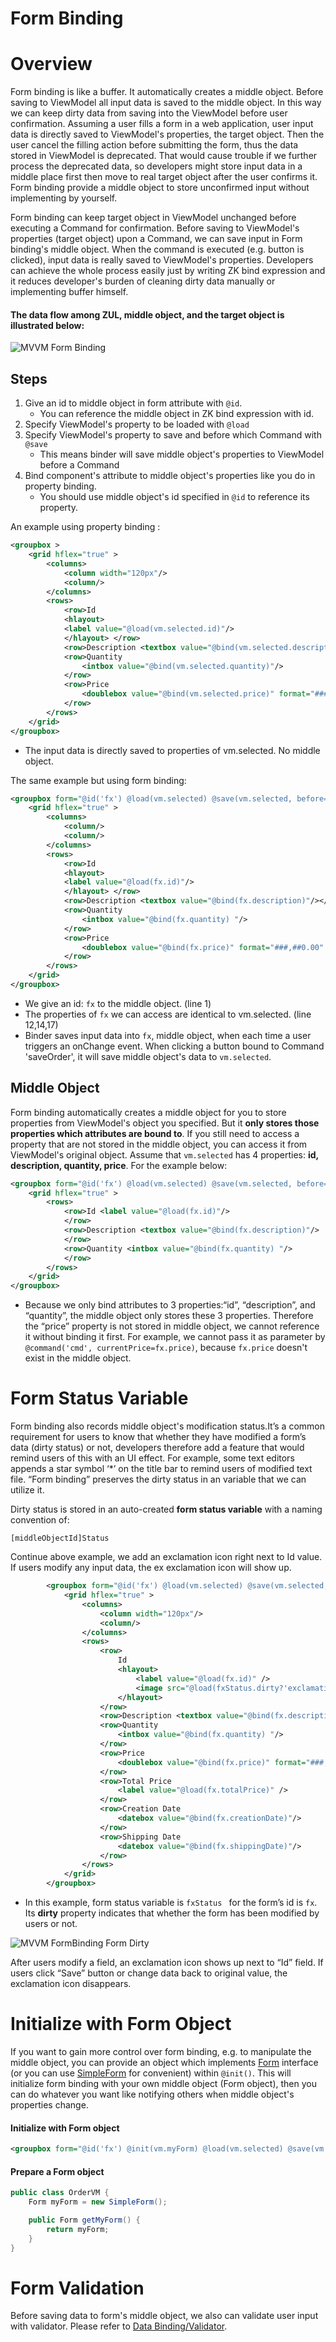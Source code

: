 # Form Binding

Overview
========
Form binding is like a buffer. It automatically creates a middle object. Before saving to ViewModel all input data is saved to the middle object. In this way we can keep dirty data from saving into the ViewModel before
user confirmation. Assuming a user fills a form in a web application, user input data is directly saved to ViewModel's properties, the target object. Then the user cancel the filling action before submitting the
form, thus the data stored in ViewModel is deprecated. That would cause trouble if we further process the deprecated data, so developers might store input data in a middle place first then move to real target object
after the user confirms it. Form binding provide a middle object to store unconfirmed input without implementing by yourself.

Form binding can keep target object in ViewModel unchanged before executing a Command for confirmation. Before saving to ViewModel's properties (target object) upon a Command, we can save input in Form binding's middle object. When the command is executed (e.g. button is clicked), input data is really saved to ViewModel's properties. Developers can achieve the whole process easily just by writing ZK bind expression and it reduces developer's burden of cleaning dirty data manually or implementing buffer himself.

#### The data flow among ZUL, middle object, and the target object is illustrated below:
![MVVM Form Binding](../images/Mvvm-form-binding.png)


Steps
-----
1. Give an id to middle object in form attribute with ` @id `.
    * You can reference the middle object in ZK bind expression with id.
2. Specify ViewModel's property to be loaded with ` @load `
3. Specify ViewModel's property to save and before which Command with ` @save `
    * This means binder will save middle object's properties to ViewModel before a Command
4. Bind component's attribute to middle object's properties like you do in property binding.
    * You should use middle object's id specified in ` @id ` to reference its property.

An example using property binding :
```xml
<groupbox >
    <grid hflex="true" >
        <columns>
            <column width="120px"/>
            <column/>
        </columns>
        <rows>
            <row>Id
            <hlayout>
            <label value="@load(vm.selected.id)"/>
            </hlayout> </row>
            <row>Description <textbox value="@bind(vm.selected.description)"/></row>
            <row>Quantity
                <intbox value="@bind(vm.selected.quantity)"/>
            </row>
            <row>Price
                <doublebox value="@bind(vm.selected.price)" format="###,##0.00" />
            </row>
        </rows>
    </grid>
</groupbox>
```
- The input data is directly saved to properties of vm.selected. No middle object.

The same example but using form binding:
```xml
<groupbox form="@id('fx') @load(vm.selected) @save(vm.selected, before='saveOrder')">
    <grid hflex="true" >
        <columns>
            <column/>
            <column/>
        </columns>
        <rows>
            <row>Id
            <hlayout>
            <label value="@load(fx.id)"/>
            </hlayout> </row>
            <row>Description <textbox value="@bind(fx.description)"/></row>
            <row>Quantity
                <intbox value="@bind(fx.quantity) "/>
            </row>
            <row>Price
                <doublebox value="@bind(fx.price)" format="###,##0.00" />
            </row>
        </rows>
    </grid>
</groupbox>
```
- We give an id: ` fx ` to the middle object. (line 1)
- The properties of `fx` we can access are identical to vm.selected. (line 12,14,17)
- Binder saves input data into `fx`, middle object, when each time a user triggers an onChange event. When clicking a button bound to Command 'saveOrder', it will save middle object's data to `vm.selected`.

Middle Object
-------------
Form binding automatically creates a middle object for you to store properties from ViewModel's object you specified. But it **only stores those properties which attributes are bound to**. If you still need to access a property that are not stored in the middle object, you can access it from ViewModel's original object. Assume that ` vm.selected ` has 4 properties: **id, description, quantity, price**. For the example below:
```xml
<groupbox form="@id('fx') @load(vm.selected) @save(vm.selected, before='saveOrder')">
    <grid hflex="true" >
        <rows>
            <row>Id <label value="@load(fx.id)"/>
            </row>
            <row>Description <textbox value="@bind(fx.description)"/>
            </row>
            <row>Quantity <intbox value="@bind(fx.quantity) "/>
            </row>
        </rows>
    </grid>
</groupbox>
```
- Because we only bind attributes to 3 properties:“id”, “description”, and “quantity”, the middle object only stores these 3 properties. Therefore the “price” property is not stored in middle object, we cannot reference it without binding it first. For example, we cannot pass it as parameter by ` @command('cmd', currentPrice=fx.price) `, because ` fx.price ` doesn't exist in the middle object.

Form Status Variable
====================
Form binding also records middle object's modification status.It’s a common requirement for users to know that whether they have modified a form’s data (dirty status) or not, developers therefore add a feature that would remind users of this with an UI effect. For example, some text editors appends a star symbol ‘*’ on the title bar to remind users of modified text file. “Form binding” preserves the dirty status in an variable that we can utilize it.

Dirty status is stored in an auto-created **form status variable** with a naming convention of:

`[middleObjectId]Status`

Continue above example, we add an exclamation icon right next to Id value. If users modify any input data, the ex exclamation icon will show up.
```xml
        <groupbox form="@id('fx') @load(vm.selected) @save(vm.selected, before='saveOrder')" >
            <grid hflex="true" >
                <columns>
                    <column width="120px"/>
                    <column/>
                </columns>
                <rows>
                    <row>
                        Id
                        <hlayout>
                            <label value="@load(fx.id)" />
                            <image src="@load(fxStatus.dirty?'exclamation.png':'')" />
                        </hlayout>
                    </row>
                    <row>Description <textbox value="@bind(fx.description)"/></row>
                    <row>Quantity
                        <intbox value="@bind(fx.quantity) "/>
                    </row>
                    <row>Price
                        <doublebox value="@bind(fx.price)" format="###,##0.00" />
                    </row>
                    <row>Total Price
                        <label value="@load(fx.totalPrice)" />
                    </row>
                    <row>Creation Date
                        <datebox value="@bind(fx.creationDate)"/>
                    </row>
                    <row>Shipping Date
                        <datebox value="@bind(fx.shippingDate)"/>
                    </row>
                </rows>
            </grid>
        </groupbox>
```
-   In this example, form status variable is `fxStatus ` for the form’s id is ` fx `. Its **dirty** property indicates that whether the form has been modified by users or not.

![MVVM FormBinding Form Dirty](../images/Smalltalks-mvvm-in-zk6-formbinding-form-dirty.png)

After users modify a field, an exclamation icon shows up next to “Id” field. If users click “Save” button or change data back to original value, the exclamation icon disappears.

Initialize with Form Object
===========================
If you want to gain more control over form binding, e.g. to manipulate the middle object, you can provide an object which implements [Form](http://www.zkoss.org/javadoc/latest/zk/org/zkoss/bind/Form.html) interface (or you can use [SimpleForm](http://www.zkoss.org/javadoc/latest/zk/org/zkoss/bind/SimpleForm.html) for convenient) within ` @init() `.
This will initialize form binding with your own middle object (Form object), then you can do whatever you want like notifying others when middle object's properties change.

#### Initialize with Form object
```xml
<groupbox form="@id('fx') @init(vm.myForm) @load(vm.selected) @save(vm.selected, before='saveOrder') " >
```

#### Prepare a Form object
```java
public class OrderVM {
    Form myForm = new SimpleForm();

    public Form getMyForm() {
        return myForm;
    }
}
```

Form Validation
===============
Before saving data to form's middle object, we also can validate user input with validator. Please refer to [Data Binding/Validator](./validator.html).
